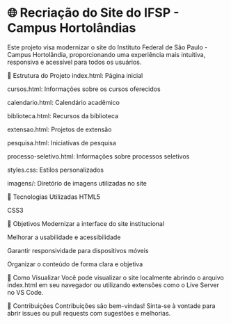 # 🌐 Recriação do Site do IFSP - Campus Hortolândias

Este projeto visa modernizar o site do Instituto Federal de São Paulo - Campus Hortolândia, proporcionando uma experiência mais intuitiva, responsiva e acessível para todos os usuários.

📁 Estrutura do Projeto
index.html: Página inicial

cursos.html: Informações sobre os cursos oferecidos

calendario.html: Calendário acadêmico

biblioteca.html: Recursos da biblioteca

extensao.html: Projetos de extensão

pesquisa.html: Iniciativas de pesquisa

processo-seletivo.html: Informações sobre processos seletivos

styles.css: Estilos personalizados

imagens/: Diretório de imagens utilizadas no site

🚀 Tecnologias Utilizadas
HTML5

CSS3

🎯 Objetivos
Modernizar a interface do site institucional

Melhorar a usabilidade e acessibilidade

Garantir responsividade para dispositivos móveis

Organizar o conteúdo de forma clara e objetiva

📌 Como Visualizar
Você pode visualizar o site localmente abrindo o arquivo index.html em seu navegador ou utilizando extensões como o Live Server no VS Code.

🤝 Contribuições
Contribuições são bem-vindas! Sinta-se à vontade para abrir issues ou pull requests com sugestões e melhorias.

